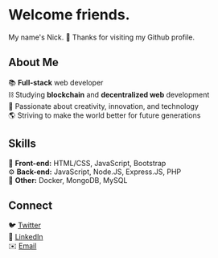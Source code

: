 # Welcome friends.

My name's Nick. 👋
Thanks for visiting my Github profile.

## About Me
📚 **Full-stack** web developer<br>
⛓ Studying **blockchain** and **decentralized web** development<br>
🚀 Passionate about creativity, innovation, and technology<br>
🌎 Striving to make the world better for future generations<br>

## Skills
👀 **Front-end:** HTML/CSS, JavaScript, Bootstrap<br>
⚙️ **Back-end:** JavaScript, Node.JS, Express.JS, PHP<br>
💭 **Other:** Docker, MongoDB, MySQL<br>

## Connect
🐦 [Twitter](https://twitter.com/njo_lv)<br>
🏢 [LinkedIn](https://www.linkedin.com/in/nicholas-oliveira-066948219/)<br>
✉️ <a href="mailto:noliveira95@outlook.com? subject=HTML link">Email</a>
